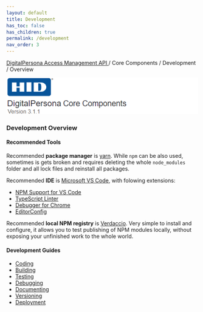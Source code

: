 ```yaml
---
layout: default
title: Development
has_toc: false
has_children: true
permalink: /development  
nav_order: 3
---
```


[DigitalPersona Access Management API ](https://lenhodgeman.github.io/digitalpersona-access-management-api/)/ Core Components / Development / Overview  

![](../../docs/assets/HID-DPAM-Core.png)
### Development Overview

#### Recommended Tools

Recommended **package manager** is [yarn](https://yarnpkg.com). While `npm` can be also used, sometimes
is gets broken and requires deleting the whole `node_modules` folder and all lock files and reinstall
all packages.

Recommended **IDE** is [Microsoft VS Code](https://code.visualstudio.com/), with folowing extensions:

* [NPM Support for VS Code](https://marketplace.visualstudio.com/items?itemName=eg2.vscode-npm-script)
* [TypeScript Linter](https://marketplace.visualstudio.com/items?itemName=ms-vscode.vscode-typescript-tslint-plugin)
* [Debugger for Chrome](https://marketplace.visualstudio.com/items?itemName=msjsdiag.debugger-for-chrome)
* [EditorConfig](https://marketplace.visualstudio.com/items?itemName=EditorConfig.EditorConfig)

Recommended **local NPM registry** is [Verdaccio](https://verdaccio.org/). Very simple to install
and configure, it allows you to test publishing of NPM modules locally, without exposing your unfinished
work to the whole world.

#### Development Guides

* [Coding](coding.md)
* [Building](building.md)
* [Testing](testing.md)
* [Debugging](debugging.md)  
* [Documenting](documenting.md)
* [Versioning](versioning.md)
* [Deployment](deployment.md)
